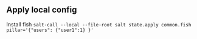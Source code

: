 ## Apply local config

Install fish 
`salt-call --local --file-root salt state.apply common.fish pillar='{"users": {"user1":1} }'`
